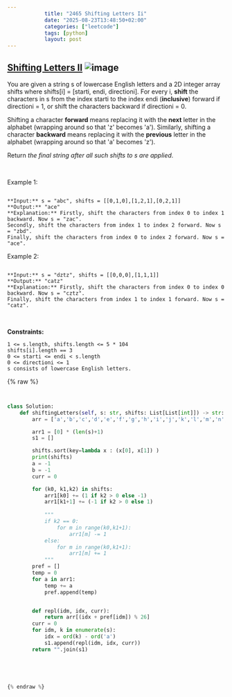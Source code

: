 ```yaml
---
            title: "2465 Shifting Letters Ii"
            date: "2025-08-23T13:48:50+02:00"
            categories: ["leetcode"]
            tags: [python]
            layout: post
---
```

            
## [Shifting Letters II](https://leetcode.com/problems/shifting-letters-ii) ![image](https://img.shields.io/badge/Difficulty-Medium-orange)

You are given a string s of lowercase English letters and a 2D integer array shifts where shifts[i] = [starti, endi, directioni]. For every i, **shift** the characters in s from the index starti to the index endi (**inclusive**) forward if directioni = 1, or shift the characters backward if directioni = 0.

Shifting a character **forward** means replacing it with the **next** letter in the alphabet (wrapping around so that 'z' becomes 'a'). Similarly, shifting a character **backward** means replacing it with the **previous** letter in the alphabet (wrapping around so that 'a' becomes 'z').

Return *the final string after all such shifts to *s* are applied*.

 

Example 1:

```

**Input:** s = "abc", shifts = [[0,1,0],[1,2,1],[0,2,1]]
**Output:** "ace"
**Explanation:** Firstly, shift the characters from index 0 to index 1 backward. Now s = "zac".
Secondly, shift the characters from index 1 to index 2 forward. Now s = "zbd".
Finally, shift the characters from index 0 to index 2 forward. Now s = "ace".
```

Example 2:

```

**Input:** s = "dztz", shifts = [[0,0,0],[1,1,1]]
**Output:** "catz"
**Explanation:** Firstly, shift the characters from index 0 to index 0 backward. Now s = "cztz".
Finally, shift the characters from index 1 to index 1 forward. Now s = "catz".

```

 

**Constraints:**

	1 <= s.length, shifts.length <= 5 * 104
	shifts[i].length == 3
	0 <= starti <= endi < s.length
	0 <= directioni <= 1
	s consists of lowercase English letters.

{% raw %}


```python


class Solution:
    def shiftingLetters(self, s: str, shifts: List[List[int]]) -> str:
        arr = ['a','b','c','d','e','f','g','h','i','j','k','l','m','n','o','p','q','r','s','t','u','v','w','x','y','z']

        arr1 = [0] * (len(s)+1)
        s1 = []

        shifts.sort(key=lambda x : (x[0], x[1]) )
        print(shifts)
        a = -1
        b = -1
        curr = 0

        for (k0, k1,k2) in shifts:
            arr1[k0] += (1 if k2 > 0 else -1)
            arr1[k1+1] += (-1 if k2 > 0 else 1)
            
            """
            if k2 == 0:
                for m in range(k0,k1+1):
                    arr1[m] -= 1
            else:
                for m in range(k0,k1+1):
                    arr1[m] += 1
            """
        pref = []
        temp = 0
        for a in arr1:
            temp += a
            pref.append(temp)


        def repl(idm, idx, curr):
            return arr[(idx + pref[idm]) % 26]
        curr = 0
        for idm, k in enumerate(s):
            idx = ord(k) - ord('a')
            s1.append(repl(idm, idx, curr))
        return "".join(s1)
            

        


{% endraw %}
```
